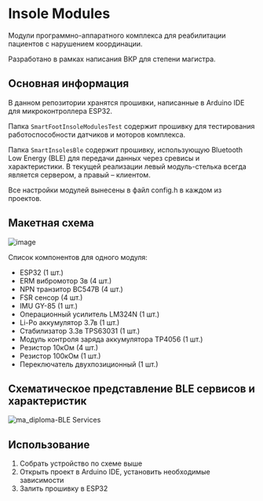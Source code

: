 # Insole Modules
Модули программно-аппаратного комплекса для реабилитации пациентов с нарушением координации.

Разработано в рамках написания ВКР для степени магистра.

## Основная информация
В данном репозитории хранятся прошивки, написанные в Arduino IDE для микроконтроллера ESP32. 

Папка `SmartFootInsoleModulesTest` 
содержит прошивку для тестирования работоспособности датчиков и моторов комплекса.

Папка `SmartInsolesBle` содержит прошивку, использующую Bluetooth Low Energy (BLE) для передачи данных через сревисы и характеристики.
В текущей реализации левый модуль-стелька всегда является сервером, а правый – клиентом.

Все настройки модулей вынесены в файл config.h в каждом из проектов.

## Макетная схема
![image](https://github.com/KostarevVI/smart-foot-insole-module/assets/22761161/6da9f574-b6bc-44f3-8848-509c52ab5611)

Список компонентов для одного модуля:
- ESP32 (1 шт.)
- ERM вибромотор 3в (4 шт.)
- NPN транзитор BC547B (4 шт.)
- FSR сенсор (4 шт.)
- IMU GY-85 (1 шт.)
- Операционный усилитель LM324N (1 шт.)
- Li-Po аккумулятор 3.7в (1 шт.)
- Стабилизатор 3.3в TPS63031 (1 шт.)
- Модуль контроля заряда аккумулятора TP4056 (1 шт.)
- Резистор 10кОм (4 шт.)
- Резистор 100кОм (1 шт.)
- Переключатель двухпозиционный (1 шт.)

## Схематическое представление BLE сервисов и характеристик
![ma_diploma-BLE Services](https://github.com/KostarevVI/smart-foot-insole-module/assets/22761161/4925617f-a136-4f0d-9cee-41c2686da7bd)

## Использование
1. Собрать устройство по схеме выше
2. Открыть проект в Arduino IDE, установить необходимые зависимости
3. Залить прошивку в ESP32
